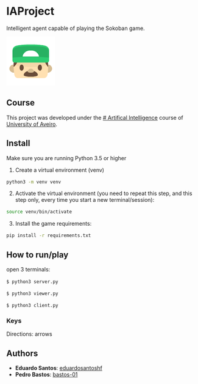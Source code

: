 ﻿# IAProject

Intelligent agent capable of playing the Sokoban game.
<p align="left">
    <img src="./images/playerFace.png">
</p>

## Course
This project was developed under the [# Artifical Intelligence](https://www.ua.pt/en/uc/12287) course of [University of Aveiro](https://www.ua.pt/).

## Install
Make sure you are running Python 3.5 or higher

1. Create a virtual environment (venv)
```bash
python3 -m venv venv
```

2. Activate the virtual environment (you need to repeat this step, and this step only, every time you start a new terminal/session):
```bash
source venv/bin/activate
```

3. Install the game requirements:
```bash
pip install -r requirements.txt
```

## How to run/play
open 3 terminals:

`$ python3 server.py`

`$ python3 viewer.py`

`$ python3 client.py`

### Keys
Directions: arrows

## Authors
* **Eduardo Santos**: [eduardosantoshf](https://github.com/eduardosantoshf)
* **Pedro Bastos**: [bastos-01](https://github.com/bastos-01)

